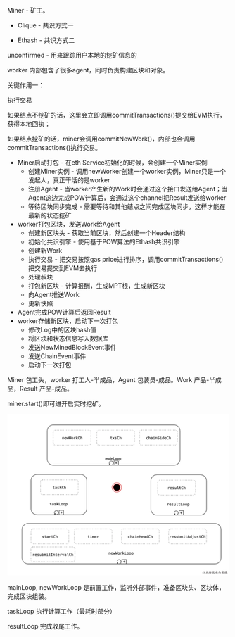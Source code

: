 Miner - 矿工。

* Clique - 共识方式一

* Ethash - 共识方式二

unconfirmed - 用来跟踪用户本地的挖矿信息的

worker 内部包含了很多agent，同时负责构建区块和对象。

关键作用一：

执行交易

如果结点不挖矿的话，这里会立即调用commitTransactions\(\)提交给EVM执行，获得本地回执；

如果结点挖矿的话，miner会调用commitNewWork\(\)，内部也会调用commitTransactions\(\)执行交易。

* Miner启动打包 - 在eth Service初始化的时候，会创建一个Miner实例
  * 创建Miner实例 - 调用newWorker创建一个worker实例，Miner只是一个发起人，真正干活的是worker
  * 注册Agent - 当worker产生新的Work时会通过这个接口发送给Agent；当Agent这边完成POW计算后，会通过这个channel把Result发送给worker
  * 等待区块同步完成 - 需要等待和其他结点之间完成区块同步，这样才能在最新的状态挖矿
* worker打包区块，发送Work给Agent
  * 创建新区块头 - 获取当前区块，然后创建一个Header结构
  * 初始化共识引擎 - 使用基于POW算法的Ethash共识引擎
  * 创建新Work
  * 执行交易 - 把交易按照gas price进行排序，调用commitTransactions\(\)把交易提交到EVM去执行
  * 处理叔块
  * 打包新区块 - 计算报酬，生成MPT根，生成新区块
  * 向Agent推送Work
  * 更新快照
* Agent完成POW计算后返回Result
* worker存储新区块，启动下一次打包
  * 修改Log中的区块hash值
  * 将区块和状态信息写入数据库
  * 发送NewMinedBlockEvent事件
  * 发送ChainEvent事件
  * 启动下一次打包

Miner 包工头，worker 打工人-半成品，Agent 包装员-成品。Work 产品-半成品，Result 产品-成品。

miner.start\(\)即可进开启实时挖矿。

![](/assets/miner.png)

mainLoop, newWorkLoop 是前置工作，监听外部事件，准备区块头、区块体，完成区块组装。

taskLoop 执行计算工作（最耗时部分）

resultLoop 完成收尾工作。




